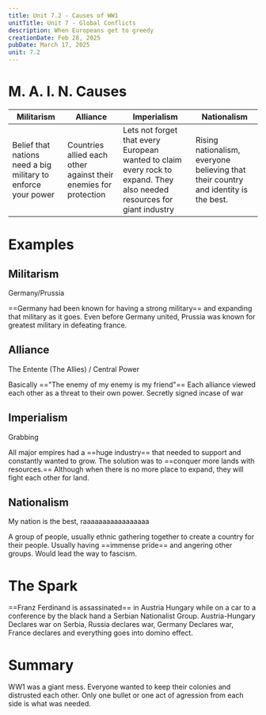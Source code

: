 ```yaml
---
title: Unit 7.2 - Causes of WW1
unitTitle: Unit 7 - Global Conflicts
description: When Europeans get to greedy
creationDate: Feb 28, 2025
pubDate: March 17, 2025
unit: 7.2
---
```

# M. A. I. N. Causes

| Militarism                                                    | Alliance                                                         | Imperialism                                                                                                             | Nationalism                                                                         |
| ------------------------------------------------------------- | ---------------------------------------------------------------- | ----------------------------------------------------------------------------------------------------------------------- | ----------------------------------------------------------------------------------- |
| Belief that nations need a big military to enforce your power | Countries allied each other against their enemies for protection | Lets not forget that every European wanted to claim every rock to expand. They also needed resources for giant industry | Rising nationalism, everyone believing that their country and identity is the best. |

# Examples

## Militarism
Germany/Prussia

==Germany had been known for having a strong military== and expanding that military as it goes. Even before Germany united, Prussia was known for greatest military in defeating france.

## Alliance
The Entente (The Allies) / Central Power

Basically =="The enemy of my enemy is my friend"==
Each alliance viewed each other as a threat to their own power.
Secretly signed incase of war

## Imperialism
Grabbing

All major empires had a ==huge industry== that needed to support and constantly wanted to grow. The solution was to ==conquer more lands with resources.== Although when there is no more place to expand, they will fight each other for land.

## Nationalism
My nation is the best, raaaaaaaaaaaaaaaaa 

A group of people, usually ethnic gathering together to create a country for their people. Usually having ==immense pride== and angering other groups. Would lead the way to fascism. 


# The Spark
==Franz Ferdinand is assassinated== in Austria Hungary while on a car to a conference by the black hand a Serbian Nationalist Group. Austria-Hungary Declares war on Serbia, Russia declares war, Germany Declares war, France declares and everything goes into domino effect.


# Summary
WW1 was a giant mess. Everyone wanted to keep their colonies and distrusted each other. Only one bullet or one act of agression from each side is what was needed.
